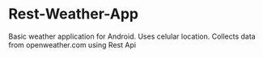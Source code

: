 # Rest-Weather-App
Basic weather application for Android. Uses celular location. Collects data from openweather.com using Rest Api
